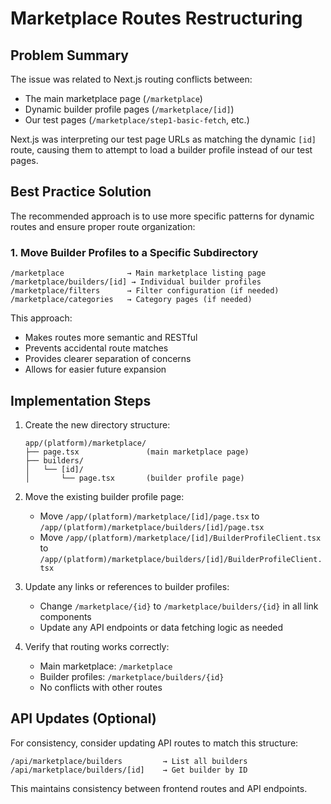 # Marketplace Routes Restructuring

## Problem Summary

The issue was related to Next.js routing conflicts between:
- The main marketplace page (`/marketplace`)
- Dynamic builder profile pages (`/marketplace/[id]`)
- Our test pages (`/marketplace/step1-basic-fetch`, etc.)

Next.js was interpreting our test page URLs as matching the dynamic `[id]` route, causing them to attempt to load a builder profile instead of our test pages.

## Best Practice Solution

The recommended approach is to use more specific patterns for dynamic routes and ensure proper route organization:

### 1. Move Builder Profiles to a Specific Subdirectory

```
/marketplace              → Main marketplace listing page
/marketplace/builders/[id] → Individual builder profiles
/marketplace/filters      → Filter configuration (if needed)
/marketplace/categories   → Category pages (if needed)
```

This approach:
- Makes routes more semantic and RESTful
- Prevents accidental route matches
- Provides clearer separation of concerns
- Allows for easier future expansion

## Implementation Steps

1. Create the new directory structure:
   ```
   app/(platform)/marketplace/
   ├── page.tsx               (main marketplace page)
   ├── builders/
   │   └── [id]/
   │       └── page.tsx       (builder profile page)
   ```

2. Move the existing builder profile page:
   - Move `/app/(platform)/marketplace/[id]/page.tsx` to `/app/(platform)/marketplace/builders/[id]/page.tsx`
   - Move `/app/(platform)/marketplace/[id]/BuilderProfileClient.tsx` to `/app/(platform)/marketplace/builders/[id]/BuilderProfileClient.tsx`

3. Update any links or references to builder profiles:
   - Change `/marketplace/{id}` to `/marketplace/builders/{id}` in all link components
   - Update any API endpoints or data fetching logic as needed

4. Verify that routing works correctly:
   - Main marketplace: `/marketplace`
   - Builder profiles: `/marketplace/builders/{id}`
   - No conflicts with other routes

## API Updates (Optional)

For consistency, consider updating API routes to match this structure:

```
/api/marketplace/builders         → List all builders
/api/marketplace/builders/[id]    → Get builder by ID
```

This maintains consistency between frontend routes and API endpoints.